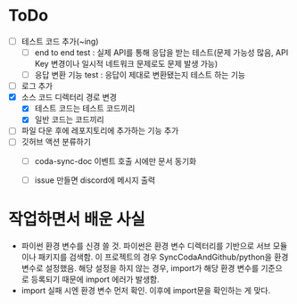 # ToDo
 - [ ] 테스트 코드 추가(~ing)
   - [ ] end to end test : 실제 API를 통해 응답을 받는 테스트(문제 가능성 많음, API Key 변경이나 일시적 네트워크 문제로도 문제 발생 가능)
   - [ ] 응답 변환 기능 test : 응답이 제대로 변환됐는지 테스트 하는 기능
 - [ ] 로그 추가
 - [x] 소스 코드 디렉터리 경로 변경
    - [x] 테스트 코드는 테스트 코드끼리
    - [x] 일반 코드는 코드끼리
 - [ ] 파일 다운 후에 레포지토리에 추가하는 기능 추가
 - [ ] 깃허브 액션 분류하기
    - [ ] coda-sync-doc 이벤트 호출 시에만 문서 동기화
    - [ ] issue 만들면 discord에 메시지 출력
 


# 작업하면서 배운 사실
 - 파이썬 환경 변수를 신경 쓸 것. 파이썬은 환경 변수 디렉터리를 기반으로 서브 모듈이나 패키지를 검색함. 이 프로젝트의 경우 SyncCodaAndGithub/python을 환경변수로 설정했음. 해당 설정을 하지 않는 경우, import가 해당 환경 변수를 기준으로 등록되기 때문에 import 에러가 발생함.
 - import 실패 시엔 환경 변수 먼저 확인. 이후에 import문을 확인하는 게 맞다.